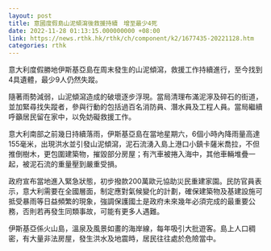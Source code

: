 ```yaml
---
layout: post
title: 意國度假島山泥傾瀉後救援持續　增至最少4死
date: 2022-11-28 01:13:15.000000000 +08:00
link: https://news.rthk.hk/rthk/ch/component/k2/1677435-20221128.htm
categories: rthk
---
```


意大利度假勝地伊斯基亞島在周末發生的山泥傾瀉，救援工作持續進行，至今找到4具遺體，最少9人仍然失蹤。

隨著雨勢減弱，山泥傾瀉造成的破壞逐步浮現。當局清理布滿泥濘及碎石的街道，並加緊尋找失蹤者，參與行動的包括過百名消防員、潛水員及工程人員。當局繼續呼籲居民留在家中，以免妨礙救援工作。

意大利南部之前幾日持續落雨，伊斯基亞島在當地星期六，6個小時內降雨量高達155毫米，出現洪水並引發山泥傾瀉，泥石流湧入島上港口小鎮卡薩米喬拉，不但推倒樹木，更包圍建築物，摧毀部分房屋；有汽車被捲入海中，其他車輛堆疊一起，被泥石流的重量壓到嚴重受損。

政府宣布當地進入緊急狀態，初步撥款200萬歐元協助災民重建家園。民防官員表示，意大利需要在全國層面，制定應對氣候變化的計劃，確保建築物及基建設施可抵受暴雨等日益頻繁的現象，強調保護國土是政府未來幾年必須完成的最重要公務，否則若再發生同類事故，可能有更多人遇難。

伊斯基亞係火山島，溫泉及風景如畫的海岸線，每年吸引大批遊客。島上人口稠密，有大量非法房屋，發生洪水及地震時，居民往往處於危險當中。
